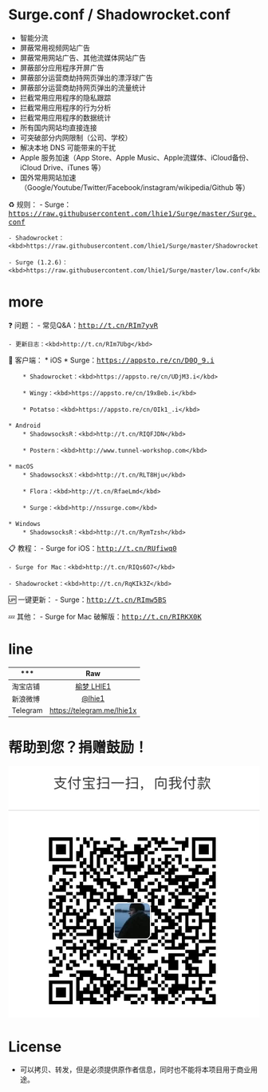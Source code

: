 # Surge.conf / Shadowrocket.conf

* 智能分流
* 屏蔽常用视频网站广告
* 屏蔽常用网站广告、其他流媒体网站广告
* 屏蔽部分应用程序开屏广告
* 屏蔽部分运营商劫持网页弹出的漂浮球广告
* 屏蔽部分运营商劫持网页弹出的流量统计
* 拦截常用应用程序的隐私跟踪
* 拦截常用应用程序的行为分析
* 拦截常用应用程序的数据统计
* 所有国内网站均直接连接
* 可突破部分内网限制（公司、学校）
* 解决本地 DNS 可能带来的干扰
* Apple 服务加速（App Store、Apple Music、Apple流媒体、iCloud备份、iCloud Drive、iTunes 等）
* 国外常用网站加速（Google/Youtube/Twitter/Facebook/instagram/wikipedia/Github 等）

♻️ 规则：
    - Surge：<kbd>https://raw.githubusercontent.com/lhie1/Surge/master/Surge.conf</kbd>
    
    - Shadowrocket：<kbd>https://raw.githubusercontent.com/lhie1/Surge/master/Shadowrocket.conf</kbd>
    
    - Surge (1.2.6)：<kbd>https://raw.githubusercontent.com/lhie1/Surge/master/low.conf</kbd>

# more

❓ 问题：
    - 常见Q&A：<kbd>http://t.cn/RIm7yvR</kbd>
    
    - 更新日志：<kbd>http://t.cn/RIm7Ubg</kbd>

🔰 客户端：
    * iOS
        * Surge：<kbd>https://appsto.re/cn/D0Q_9.i</kbd>
        
        * Shadowrocket：<kbd>https://appsto.re/cn/UDjM3.i</kbd>
        
        * Wingy：<kbd>https://appsto.re/cn/19xBeb.i</kbd>
        
        * Potatso：<kbd>https://appsto.re/cn/OIk1_.i</kbd>
        
    * Android
        * ShadowsocksR：<kbd>http://t.cn/RIQFJDN</kbd>
        
        * Postern：<kbd>http://www.tunnel-workshop.com</kbd>
        
    * macOS
        * ShadowsocksX：<kbd>http://t.cn/RLT8Hju</kbd>
        
        * Flora：<kbd>http://t.cn/RfaeLmd</kbd>
        
        * Surge：<kbd>http://nssurge.com</kbd>
        
    * Windows
        * ShadowsocksR：<kbd>http://t.cn/RymTzsh</kbd>
        

📋 教程：
    - Surge for iOS：<kbd>http://t.cn/RUfiwq0</kbd>
    
    - Surge for Mac：<kbd>http://t.cn/RIQs6O7</kbd>
    
    - Shadowrocket：<kbd>http://t.cn/RqKIk3Z</kbd>
    

🆙 一键更新：
    - Surge：<kbd>http://t.cn/RImw5BS</kbd>
    

💤 其他：
    - Surge for Mac 破解版：<kbd>http://t.cn/RIRKX0K</kbd>

# line

*** | Raw |
---------|:---------:
淘宝店铺  | [榆梦 LHIE1](https://shop116319160.taobao.com)
新浪微博 | [ @lhie1](http://www.weibo.com/1748625493)
Telegram | https://telegram.me/lhie1x


# 帮助到您？捐赠鼓励！

![](/img/alipay.png "alipay：lhie1@qq.com")


# License

* 可以拷贝、转发，但是必须提供原作者信息，同时也不能将本项目用于商业用途。
